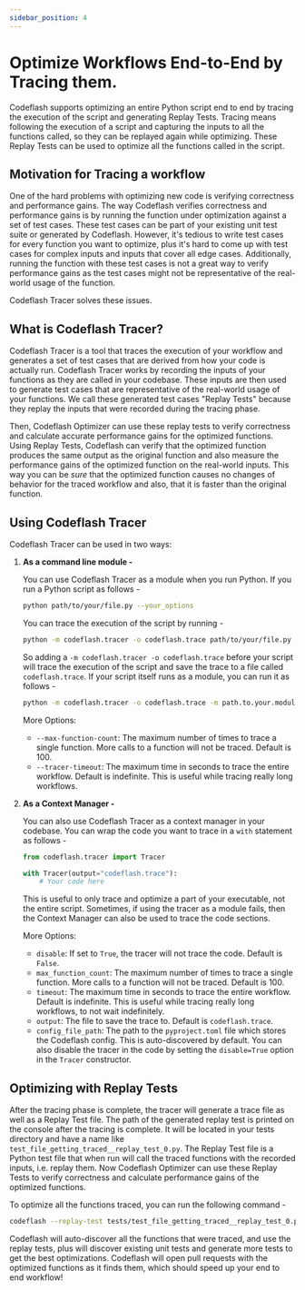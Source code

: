 ```yaml
---
sidebar_position: 4
---
```

# Optimize Workflows End-to-End by Tracing them.

Codeflash supports optimizing an entire Python script end to end by tracing the execution of the script and generating Replay Tests. Tracing means following the execution of a script and capturing the inputs to all the functions called, so they can be replayed again while optimizing. These Replay Tests can be used to optimize all the functions called in the script.

## Motivation for Tracing a workflow

One of the hard problems with optimizing new code is verifying correctness and performance gains.
The way Codeflash verifies correctness and performance gains is by running the function under optimization against a set of test cases.
These test cases can be part of your existing unit test suite or generated by Codeflash. However, it's tedious to write test cases for every function you want to optimize, plus it's hard to come up with test cases for complex inputs and inputs that cover all edge cases.
Additionally, running the function with these test cases is not a great way to verify performance gains as the test cases might not be representative of the real-world usage of the function.

Codeflash Tracer solves these issues.

## What is Codeflash Tracer?
Codeflash Tracer is a tool that traces the execution of your workflow and generates a set of test cases that are derived from how your code is actually run.
Codeflash Tracer works by recording the inputs of your functions as they are called in your codebase. These inputs are then used to generate test cases that are representative of the real-world usage of your functions.
We call these generated test cases "Replay Tests" because they replay the inputs that were recorded during the tracing phase.

Then, Codeflash Optimizer can use these replay tests to verify correctness and calculate accurate performance gains for the optimized functions.
Using Replay Tests, Codeflash can verify that the optimized function produces the same output as the original function and also measure the performance gains of the optimized function on the real-world inputs.
This way you can be _sure_ that the optimized function causes no changes of behavior for the traced workflow and also, that it is faster than the original function.

## Using Codeflash Tracer

Codeflash Tracer can be used in two ways:

1. **As a command line module -** 

    You can use Codeflash Tracer as a module when you run Python.
    If you run a Python script as follows -
    ```bash
    python path/to/your/file.py --your_options
    ```
    You can trace the execution of the script by running -
    ```bash
    python -m codeflash.tracer -o codeflash.trace path/to/your/file.py --your_options
    ```
    
    So adding a `-m codeflash.tracer -o codeflash.trace` before your script will trace the execution of the script and save the trace to a file called `codeflash.trace`.
    If your script itself runs as a module, you can run it as follows -
    ```bash
    python -m codeflash.tracer -o codeflash.trace -m path.to.your.module --your_options
    ```
   More Options:
    - `--max-function-count`: The maximum number of times to trace a single function. More calls to a function will not be traced. Default is 100.
    - `--tracer-timeout`: The maximum time in seconds to trace the entire workflow. Default is indefinite. This is useful while tracing really long workflows.
2. **As a Context Manager -**
    
     You can also use Codeflash Tracer as a context manager in your codebase.
     You can wrap the code you want to trace in a `with` statement as follows -
     ```python
     from codeflash.tracer import Tracer
 
     with Tracer(output="codeflash.trace"):
         # Your code here
      ```
   This is useful to only trace and optimize a part of your executable, not the entire script. 
   Sometimes, if using the tracer as a module fails, then the Context Manager can also be used to trace the code sections.
    
   More Options:
    - `disable`: If set to `True`, the tracer will not trace the code. Default is `False`.
    - `max_function_count`: The maximum number of times to trace a single function. More calls to a function will not be traced. Default is 100.
    - `timeout`: The maximum time in seconds to trace the entire workflow. Default is indefinite. This is useful while tracing really long workflows, to not wait indefinitely.
    - `output`: The file to save the trace to. Default is `codeflash.trace`.
    - `config_file_path`: The path to the `pyproject.toml` file which stores the Codeflash config. This is auto-discovered by default.
   You can also disable the tracer in the code by setting the `disable=True` option in the `Tracer` constructor.

## Optimizing with Replay Tests
After the tracing phase is complete, the tracer will generate a trace file as well as a Replay Test file.
The path of the generated replay test is printed on the console after the tracing is complete. It will be located in your tests directory and have a name like `test_file_getting_traced__replay_test_0.py`.
The Replay Test file is a Python test file that when run will call the traced functions with the recorded inputs, i.e. replay them.
Now Codeflash Optimizer can use these Replay Tests to verify correctness and calculate performance gains of the optimized functions.

To optimize all the functions traced, you can run the following command -
```bash
codeflash --replay-test tests/test_file_getting_traced__replay_test_0.py
```
Codeflash will auto-discover all the functions that were traced, and use the replay tests, plus will discover existing unit tests and generate more tests to get the best optimizations.
Codeflash will open pull requests with the optimized functions as it finds them, which should speed up your end to end workflow!



